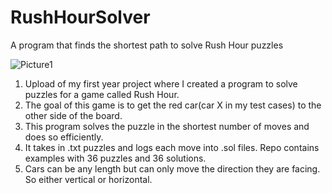 # RushHourSolver
A program that finds the shortest path to solve Rush Hour puzzles

![Picture1](https://user-images.githubusercontent.com/76246845/149653163-fc489867-5d32-4ed0-9e92-9c758c503400.jpg)

1. Upload of my first year project where I created a program to solve puzzles for a game called Rush Hour.
2. The goal of this game is to get the red car(car X in my test cases) to the other side of the board.
3. This program solves the puzzle in the shortest number of moves and does so efficiently.
4. It takes in .txt puzzles and logs each move into .sol files. Repo contains examples with 36 puzzles and 36 solutions.
5. Cars can be any length but can only move the direction they are facing. So either vertical or horizontal.


